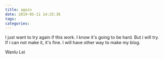 ```yaml
---
title: again
date: 2019-05-11 14:25:36
tags:
categories:
---
```

I just want to try again if this work.
I know it's going to be hard.
But i will try.
If i can not make it, it's fine. I will have other way to make my blog.

Wanlu Lei